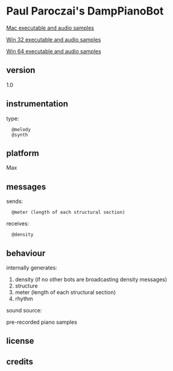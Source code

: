 # Paul Paroczai's DampPianoBot #

[Mac executable and audio samples](https://www.sfu.ca/musebots/Musebot_Test_Suite/Musebots/Melody_generators/PAP_DampPianoBot.zip)

[Win 32 executable and audio samples](https://www.sfu.ca/musebots/Musebot_Test_Suite/Musebots_Win32/Melody_generators/PAP_DampPianoBot_w32.zip)

[Win 64 executable and audio samples](https://www.sfu.ca/musebots/Musebot_Test_Suite/Musebots_Win64/Melody_generators/PAP_DampPianoBot_w64.zip)

## version ##

1.0

## instrumentation ##

type:

      @melody
      @synth

## platform ##

Max

## messages ##

sends:

      @meter (length of each structural section)

receives:

      @density

## behaviour ##

internally generates:

1. density (if no other bots are broadcasting density messages)
2. structure
3. meter (length of each structural section)
4. rhythm

sound source:

pre-recorded piano samples

## license ##

## credits ##
